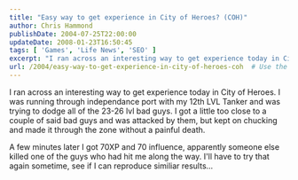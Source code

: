```yaml
---
title: "Easy way to get experience in City of Heroes? (COH)"
author: Chris Hammond
publishDate: 2004-07-25T22:00:00
updateDate: 2008-01-23T16:50:45
tags: [ 'Games', 'Life News', 'SEO' ]
excerpt: "I ran across an interesting way to get experience today in City of Heroes. I was running through independance port with my 12th LVL Tanker and was trying to dodge all of the 23-26 lvl bad guys. I got a little too close to a couple of said bad guys and was attacked by them, but kept on chucking and made it through the zone without a painful death. A few minutes later I got 70XP and 70 influence, apparently someone else killed one of the guys who had hit me along the way. I'll have to try that again sometime, see if I can reproduce similiar..."
url: /2004/easy-way-to-get-experience-in-city-of-heroes-coh  # Use the generated URL with year
---
```

<P>I ran across an interesting way to get experience today in City of Heroes. I was running through independance port with my 12th LVL Tanker and was trying to dodge all of the 23-26 lvl bad guys. I got a little too close to a couple of said bad guys and was attacked by them, but kept on chucking and made it through the zone without a painful death.</P> <P>A few minutes later I got 70XP and 70 influence, apparently someone else killed one of the guys who had hit me along the way. I'll have to try that again sometime, see if I can reproduce similiar results...</P>
